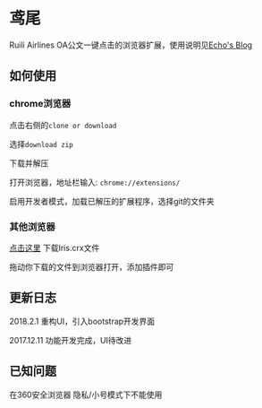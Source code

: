 # 鸢尾
Ruili Airlines OA公文一键点击的浏览器扩展，使用说明见[Echo's Blog](https://www.flyce.cn/Iris.html)

## 如何使用
### chrome浏览器 
点击右侧的`clone or download`

选择`download zip`

下载并解压

打开浏览器，地址栏输入: `chrome://extensions/`

启用开发者模式，加载已解压的扩展程序，选择git的文件夹
### 其他浏览器
[点击这里](https://github.com/flyce/Iris/raw/master/Iris.crx) 下载Iris.crx文件

拖动你下载的文件到浏览器打开，添加插件即可

## 更新日志
2018.2.1
重构UI，引入bootstrap开发界面

2017.12.11
功能开发完成，UI待改进

## 已知问题
在360安全浏览器 隐私/小号模式下不能使用
